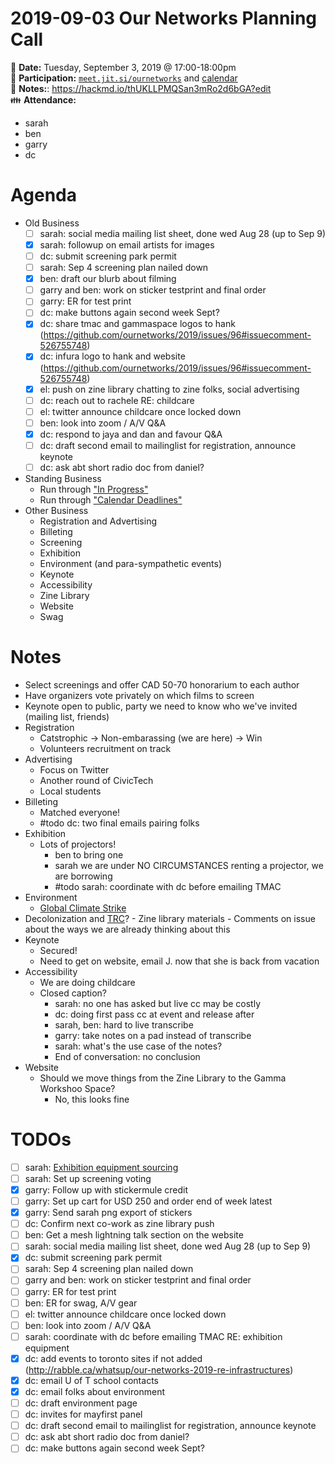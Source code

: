 # 2019-09-03 Our Networks Planning Call

:date: **Date:** Tuesday, September 3, 2019 @ 17:00-18:00pm  
:raising_hand: **Participation:** [`meet.jit.si/ournetworks`](https://meet.jit.si/ournetworks) and [calendar](https://calendar.google.com/calendar/embed?src=aers7atolh0uurlfmkoki9kikg%40group.calendar.google.com&ctz=America%2FToronto)  
:notebook: **Notes:**: https://hackmd.io/thUKLLPMQSan3mRo2d6bGA?edit  
:family: **Attendance:** 
- sarah
- ben
- garry
- dc


# Agenda

- Old Business
    - [ ] sarah: social media mailing list sheet, done wed Aug 28 (up to Sep 9)
    - [x] sarah: followup on email artists for images
    - [ ] dc: submit screening park permit
    - [ ] sarah: Sep 4 screening plan nailed down
    - [x] ben: draft our blurb about filming
    - [ ] garry and ben: work on sticker testprint and final order
    - [ ] garry: ER for test print
    - [ ] dc: make buttons again second week Sept?
    - [x] dc: share tmac and gammaspace logos to hank (https://github.com/ournetworks/2019/issues/96#issuecomment-526755748)
    - [x] dc: infura logo to hank and website (https://github.com/ournetworks/2019/issues/96#issuecomment-526755748)
    - [x] el: push on zine library chatting to zine folks, social advertising
    - [ ] dc: reach out to rachele RE: childcare
    - [ ] el: twitter announce childcare once locked down
    - [ ] ben: look into zoom / A/V Q&A
    - [x] dc: respond to jaya and dan and favour Q&A
    - [ ] dc: draft second email to mailinglist for registration, announce keynote
    - [ ] dc: ask abt short radio doc from daniel?
- Standing Business
  - Run through ["In Progress"](https://github.com/ournetworks/2019/projects/1)
  - Run through ["Calendar Deadlines"](https://calendar.google.com/calendar/embed?src=aers7atolh0uurlfmkoki9kikg%40group.calendar.google.com&ctz=America%2FToronto)
- Other Business
    - Registration and Advertising
    - Billeting
    - Screening
    - Exhibition
    - Environment (and para-sympathetic events)
    - Keynote
    - Accessibility
    - Zine Library
    - Website 
    - Swag

# Notes

- Select screenings and offer CAD 50-70 honorarium to each author
- Have organizers vote privately on which films to screen
- Keynote open to public, party we need to know who we've invited (mailing list, friends)
- Registration
    - Catstrophic -> Non-embarassing (we are here) -> Win
    - Volunteers recruitment on track
- Advertising
    - Focus on Twitter
    - Another round of CivicTech
    - Local students
- Billeting
    - Matched everyone!
    - #todo dc: two final emails pairing folks
- Exhibition
    - Lots of projectors!
        - ben to bring one
        - sarah we are under NO CIRCUMSTANCES renting a projector, we are borrowing
        - #todo sarah: coordinate with dc before emailing TMAC
- Environment
    - [Global Climate Strike](https://github.com/ournetworks/2019/issues/86)
- Decolonization and [TRC](https://github.com/ournetworks/2019/issues/110)?
        - Zine library materials
        - Comments on issue about the ways we are already thinking about this
- Keynote
    - Secured! 
    - Need to get on website, email J. now that she is back from vacation
- Accessibility
    - We are doing childcare
    - Closed caption?
        - sarah: no one has asked but live cc may be costly
        - dc: doing first pass cc at event and release after
        - sarah, ben: hard to live transcribe
        - garry: take notes on a pad instead of transcribe
        - sarah: what's the use case of the notes?
        - End of conversation: no conclusion
- Website 
    - Should we move things from the Zine Library to the Gamma Workshoo Space?
        - No, this looks fine

# TODOs

- [ ] sarah: [Exhibition equipment sourcing](https://github.com/ournetworks/2019/issues/97)
- [ ] sarah: Set up screening voting
- [x] garry: Follow up with stickermule credit
- [ ] garry: Set up cart for USD 250 and order end of week latest
- [x] garry: Send sarah png export of stickers
- [ ] dc: Confirm next co-work as zine library push
- [ ] ben: Get a mesh lightning talk section on the website
- [ ] sarah: social media mailing list sheet, done wed Aug 28 (up to Sep 9)
- [x] dc: submit screening park permit
- [ ] sarah: Sep 4 screening plan nailed down
- [ ] garry and ben: work on sticker testprint and final order
- [ ] garry: ER for test print
- [ ] ben: ER for swag, A/V gear
- [ ] el: twitter announce childcare once locked down
- [ ] ben: look into zoom / A/V Q&A
- [ ] sarah: coordinate with dc before emailing TMAC RE: exhibition equipment
- [x] dc: add events to toronto sites if not added (http://rabble.ca/whatsup/our-networks-2019-re-infrastructures)
- [x] dc: email U of T school contacts
- [x] dc: email folks about environment
- [ ] dc: draft environment page
- [ ] dc: invites for mayfirst panel
- [ ] dc: draft second email to mailinglist for registration, announce keynote
- [ ] dc: ask abt short radio doc from daniel?
- [ ] dc: make buttons again second week Sept?
